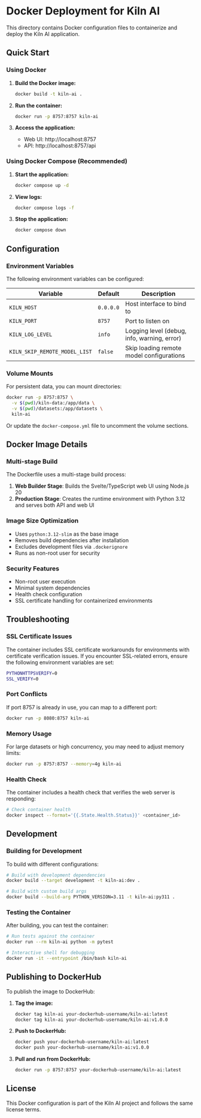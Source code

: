 # Docker Deployment for Kiln AI

This directory contains Docker configuration files to containerize and deploy the Kiln AI application.

## Quick Start

### Using Docker

1. **Build the Docker image:**
   ```bash
   docker build -t kiln-ai .
   ```

2. **Run the container:**
   ```bash
   docker run -p 8757:8757 kiln-ai
   ```

3. **Access the application:**
   - Web UI: http://localhost:8757
   - API: http://localhost:8757/api

### Using Docker Compose (Recommended)

1. **Start the application:**
   ```bash
   docker compose up -d
   ```

2. **View logs:**
   ```bash
   docker compose logs -f
   ```

3. **Stop the application:**
   ```bash
   docker compose down
   ```

## Configuration

### Environment Variables

The following environment variables can be configured:

| Variable | Default | Description |
|----------|---------|-------------|
| `KILN_HOST` | `0.0.0.0` | Host interface to bind to |
| `KILN_PORT` | `8757` | Port to listen on |
| `KILN_LOG_LEVEL` | `info` | Logging level (debug, info, warning, error) |
| `KILN_SKIP_REMOTE_MODEL_LIST` | `false` | Skip loading remote model configurations |

### Volume Mounts

For persistent data, you can mount directories:

```bash
docker run -p 8757:8757 \
  -v $(pwd)/kiln-data:/app/data \
  -v $(pwd)/datasets:/app/datasets \
  kiln-ai
```

Or update the `docker-compose.yml` file to uncomment the volume sections.

## Docker Image Details

### Multi-stage Build

The Dockerfile uses a multi-stage build process:

1. **Web Builder Stage**: Builds the Svelte/TypeScript web UI using Node.js 20
2. **Production Stage**: Creates the runtime environment with Python 3.12 and serves both API and web UI

### Image Size Optimization

- Uses `python:3.12-slim` as the base image
- Removes build dependencies after installation
- Excludes development files via `.dockerignore`
- Runs as non-root user for security

### Security Features

- Non-root user execution
- Minimal system dependencies
- Health check configuration
- SSL certificate handling for containerized environments

## Troubleshooting

### SSL Certificate Issues

The container includes SSL certificate workarounds for environments with certificate verification issues. If you encounter SSL-related errors, ensure the following environment variables are set:

```bash
PYTHONHTTPSVERIFY=0
SSL_VERIFY=0
```

### Port Conflicts

If port 8757 is already in use, you can map to a different port:

```bash
docker run -p 8080:8757 kiln-ai
```

### Memory Usage

For large datasets or high concurrency, you may need to adjust memory limits:

```bash
docker run -p 8757:8757 --memory=4g kiln-ai
```

### Health Check

The container includes a health check that verifies the web server is responding:

```bash
# Check container health
docker inspect --format='{{.State.Health.Status}}' <container_id>
```

## Development

### Building for Development

To build with different configurations:

```bash
# Build with development dependencies
docker build --target development -t kiln-ai:dev .

# Build with custom build args
docker build --build-arg PYTHON_VERSION=3.11 -t kiln-ai:py311 .
```

### Testing the Container

After building, you can test the container:

```bash
# Run tests against the container
docker run --rm kiln-ai python -m pytest

# Interactive shell for debugging
docker run -it --entrypoint /bin/bash kiln-ai
```

## Publishing to DockerHub

To publish the image to DockerHub:

1. **Tag the image:**
   ```bash
   docker tag kiln-ai your-dockerhub-username/kiln-ai:latest
   docker tag kiln-ai your-dockerhub-username/kiln-ai:v1.0.0
   ```

2. **Push to DockerHub:**
   ```bash
   docker push your-dockerhub-username/kiln-ai:latest
   docker push your-dockerhub-username/kiln-ai:v1.0.0
   ```

3. **Pull and run from DockerHub:**
   ```bash
   docker run -p 8757:8757 your-dockerhub-username/kiln-ai:latest
   ```

## License

This Docker configuration is part of the Kiln AI project and follows the same license terms.